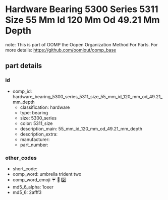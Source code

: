 # Hardware Bearing 5300 Series 5311 Size 55 Mm Id 120 Mm Od 49.21 Mm Depth  

note: This is part of OOMP the Oopen Organization Method For Parts. For more details: https://github.com/oomlout/oomp_base

##  part details





### id
* oomp_id: hardware_bearing_5300_series_5311_size_55_mm_id_120_mm_od_49.21_mm_depth
  * classification: hardware
  * type: bearing
  * size: 5300_series
  * color: 5311_size
  * description_main: 55_mm_id_120_mm_od_49.21_mm_depth
  * description_extra: 
  * manufacturer: 
  * part_number: 

### other_codes
* short_code: 
* oomp_word: umbrella trident two
* oomp_word_emoji :umbrella: :trident: :two:
* md5_6_alpha: 1oeer
* md5_6: 2afff3